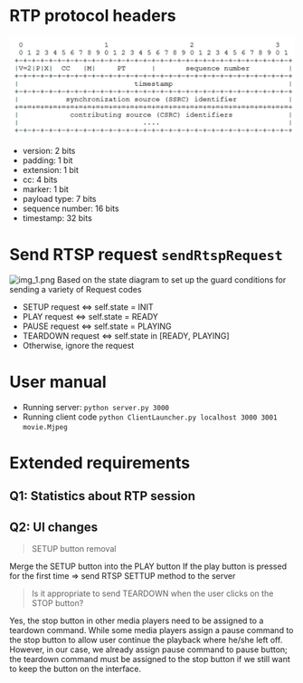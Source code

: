 # RTP protocol headers

![img.png](docs/RTP_packet_diagram.png)
- version: 2 bits
- padding: 1 bit
- extension: 1 bit
- cc:  4 bits
- marker: 1 bit
- payload type: 7 bits
- sequence number: 16 bits
- timestamp: 32 bits

# Send RTSP request `sendRtspRequest`
![img_1.png](C:\Users\LAPTOP\Computer_Networking\asm1\docs\state_diagram.png)
Based on the state diagram to set up the guard conditions
for sending a variety of Request codes
- SETUP request <=> self.state = INIT
- PLAY request <=> self.state = READY
- PAUSE request <=> self.state = PLAYING
- TEARDOWN request <=> self.state in [READY, PLAYING]
- Otherwise, ignore the request

# User manual
- Running server: `python server.py 3000`
- Running client code `python ClientLauncher.py localhost 3000 3001 movie.Mjpeg`

# Extended requirements
## Q1: Statistics about RTP session
## Q2: UI changes
> SETUP button removal

Merge the SETUP button into the PLAY button
    If the play button is pressed for the first time => send RTSP SETTUP method to the server
> Is it appropriate to send TEARDOWN when the user clicks on the STOP button?

Yes, the stop button in other media players need to be assigned to a teardown command.
While some media players assign a pause command to the stop button to allow user
continue the playback where he/she left off. However, in our case, we already assign pause command to
pause button; the teardown command must be assigned to the stop button if we
still want to keep the button on the interface.
